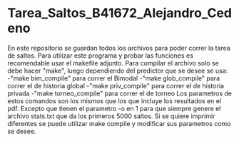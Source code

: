 # Tarea_Saltos_B41672_Alejandro_Cedeno
En este repositorio se guardan todos los archivos para poder correr la tarea de saltos. Para utilizar este programa y probar las funciones es recomendable usar el makefile adjunto. Para compilar el archivo solo se debe hacer "make", luego dependiendo del predictor que se desee se usa: -"make bim_compile" para correr el Bimodal -"make glob_compile" para correr el de historia global -"make priv_compile" para correr el de historia privada -"make torneo_compile" para correr el de torneo Los parametros de estos comandos son los mismos que los que incluye los resultados en el pdf. Excepto que tienen el parametro -o en 1 para que siempre genere el archivo stats.txt que da los primeros 5000 saltos. Si se quiere imprimir diferentes se puede utilizar make compile y modificar sus parametros como se desee.
